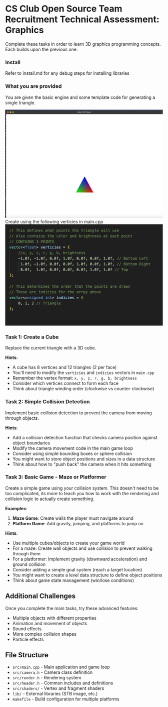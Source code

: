 # CS Club Open Source Team Recruitment Technical Assessment: Graphics

Complete these tasks in order to learn 3D graphics programming concepts. Each builds upon the previous one.

### Install

Refer to install.md for any debug steps for installing libraries


### What you are provided

You are given the basic engine and some template code for generating a single triangle.

<img src="image.png" alt="Engine" width="600"/>

<br>
Create using the following verticies in main.cpp

<img src="image-1.png" alt="Engine" width="600"/>


### Task 1: Create a Cube
Replace the current triangle with a 3D cube.

**Hints**:
- A cube has 8 vertices and 12 triangles (2 per face)
- You'll need to modify the `verticies` and `indicies` vectors in `main.cpp`
- Remember the vertex format: `x, y, z, r, g, b, brightness`
- Consider which vertices connect to form each face
- Think about triangle winding order (clockwise vs counter-clockwise)



### Task 2: Simple Collision Detection
Implement basic collision detection to prevent the camera from moving through objects.

**Hints**:
- Add a collision detection function that checks camera position against object boundaries
- Modify the camera movement code in the main game loop
- Consider using simple bounding boxes or sphere collision
- You might want to store object positions and sizes in a data structure
- Think about how to "push back" the camera when it hits something



### Task 3: Basic Game - Maze or Platformer
Create a simple game using your collision system. This doesn't need to be too complicated, its more to teach you how to work with the rendering and collision logic to actually create something.

**Examples**:
1. **Maze Game**: Create walls the player must navigate around
2. **Platform Game**: Add gravity, jumping, and platforms to jump on

**Hints**:
- Use multiple cubes/objects to create your game world
- For a maze: Create wall objects and use collision to prevent walking through them
- For a platformer: Implement gravity (downward acceleration) and ground collision
- Consider adding a simple goal system (reach a target location)
- You might want to create a level data structure to define object positions
- Think about game state management (win/lose conditions)


## Additional Challenges

Once you complete the main tasks, try these advanced features:
- Multiple objects with different properties
- Animation and movement of objects
- Sound effects
- More complex collision shapes
- Particle effects

## File Structure

- `src/main.cpp` - Main application and game loop
- `src/camera.h` - Camera class definition
- `src/render.h` - Rendering system
- `src/header.h` - Common includes and definitions
- `src/shaders/` - Vertex and fragment shaders
- `lib/` - External libraries (STB image, etc.)
- `makefile` - Build configuration for multiple platforms

